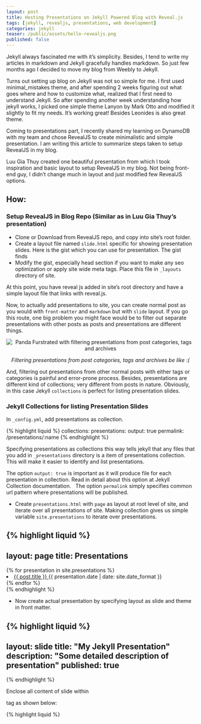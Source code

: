 ```yaml
---
layout: post
title: Hosting Presentations on Jekyll Powered Blog with Reveal.js
tags: [jekyll, revealjs, presentations, web development]
categories: jekyll
teaser: /public/assets/hello-revealjs.png
published: false
---
```


Jekyll always fascinated me with it’s simplicity. Besides, I tend to write my articles in markdown and Jekyll gracefully handles markdown. So just few months ago I decided to move my blog from Weebly to Jekyll. 

Turns out setting up blog on Jekyll was not so simple for me. I first used minimal_mistakes theme, and after spending 2 weeks figuring out what goes where and how to customize what, realized that I first need to understand Jekyll. So after spending another week understanding how jekyll works, I picked one simple theme Lanyon by Mark Otto and modified it slightly to fit my needs. It’s working great! Besides Leonides is also great theme.

Coming to presentations part, I recently shared my learning on DynamoDB with my team and chose RevealJS to create minimalistic and simple presentation. I am writing  this article to summarize steps taken to setup RevealJS in my blog.

Luu Gia Thuy created one beautiful presentation from which I took inspiration and basic layout to setup RevealJS in my blog. Not being front-end guy, I didn’t change much in layout and just modified few RevealJS options.

## How:

### Setup RevealJS in Blog Repo (Similar as in Luu Gia Thuy’s presentation)

- Clone or Download from RevealJS repo, and copy into site’s root folder.
- Create a layout file named `slide.html` specific for showing presentation slides. Here is the gist which you can use for presentation. The gist finds
- Modify the gist, especially head section if you want to make any seo optimization or apply site wide meta tags. Place this file in `_layouts` directory of site. 

At this point, you have reveal js added in site’s root directory and have a simple layout file that links with reveal.js. 

Now, to actually add presentations to site, you can create normal post as you would with `front-matter` and `markdown` but with `slide` layout. If you go this route, one big problem you might face would be to filter out separate presentations with other posts as posts and presentations are different things. 

<p align="center">
  <img src="https://media.giphy.com/media/14aUO0Mf7dWDXW/giphy.gif" alt="Panda Furstrated with filtering presentations from post categories, tags and archives">
  <p align="center">
  <em>
  Filtering presentations from post categories, tags and archives be like :(
    </em>
    </p>
</p>

And, filtering out presentations from other normal posts with either tags or categories is painful and error-prone process. Besides, presentations are different  kind of collections; very different from posts in nature. Obviously, in this case Jekyll `collections` is perfect for listing presentation slides.

### Jekyll Collections for listing Presentation Slides

In `_config.yml`, add presentations as collection.

{% highlight liquid %}
collections:
  presentations:
    output: true
    permalink: /presentations/:name
{% endhighlight %}    

Specifying presentations as collections this way tells jekyll that any files that you add in `_presentations` directory is a item of presentations collection. This will make it easier to identify and list presentations.

The option `output: true` is important as it will produce file for each presentation in collection. Read in detail about this option at Jekyll Collection documentation.
 
The option `permalink` simply specifies common url pattern where presentations will be published.

- Create `presentations.html` with `page` as layout at root level of site, and iterate over all presentations of site. Making collection gives us simple variable `site.presentations` to iterate over presentations.

{% highlight liquid %}
---
layout: page
title: Presentations
---
<div class="posts">
  {% for presentation in site.presentations %}
    <li>
      <a href="{{ site.baseurl }}{{ presentation.url }}">
        {{ post.title }}
      </a>
      <span class="entry-date">
        <time datetime="{{ presentation.date | date_to_xmlschema }}" itemprop="datePublished">{{ presentation.date | date: site.date_format }}
        </time>
      </span>
    </li>
  {% endfor %}
</div>
{% endhighlight %}

- Now create actual presentation by specifying layout as slide and theme in front matter. 

{% highlight liquid %}
---
layout: slide
title: "My Jekyll Presentation"
description: "Some detailed description of presentation"
published: true
---
{% endhighlight %}

Enclose all content of slide within <section> tag as shown below:

{% highlight liquid %}
<section data-markdown data-separator="^\n----\n" data-separator-vertical="^\n---\n">
<script type="text/template">
# Welcome
----
# slide 2
### Some content
- bullet points
- another list item
---
### vertical slide of slide 2
##### some more content
----
{% endhighlight %}

RevealJS supports markdown and also accepts some options such as data-separator , data-separator-markdown , data-separator-notes and data-charset along with data-markdown. You can read more about it from reveal.js readme.

![Thanks for Reading!]({{site.url}}{{site.baseurl}}/public/assets/gracias.png)
<p align="center"><em>Thanks for Reading!</em></p>
## Further Customizations

Apart from this, there are number of other useful configuration options you can specify in Reveal.initialize section of slide.html prepared earlier. You can read more from reveal.js#configuration.

Hopefully, this small guide might help you to host beautiful presentations on Jekyll powered blogs or sites.

Share and Tweet :yellow_heart:!
